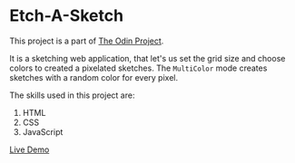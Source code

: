 # Etch-A-Sketch

This project is a part of [The Odin Project](https://www.theodinproject.com/dashboard).

It is a sketching web application, that let's us set the grid size and choose colors to created a pixelated sketches. The ```MultiColor``` mode creates sketches with a random color for every pixel.

The skills used in this project are:
1. HTML
2. CSS
3. JavaScript

[Live Demo](https://naseela99.github.io/Etch-A-Sketch/)